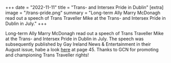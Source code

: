 +++
date = "2022-11-11"
title = "Trans- and Intersex Pride in Dublin"
[extra]
image = "/trans-pride.png"
summary = "Long-term Ally Marry McDonagh read out a speech of Trans Traveller Mike at the Trans- and Intersex Pride in Dublin in July."
+++

Long-term Ally Marry McDonagh read out a speech of Trans Traveller Mike at the Trans- and Intersex Pride in Dublin in July. The speech was subsequently published by Gay Ireland News & Entertainment in their August issue, habe a look [here](https://magazine.gcn.ie/magazine/reader/233653) at page 45. Thanks to GCN for promoting and championing Trans Traveller rights!
